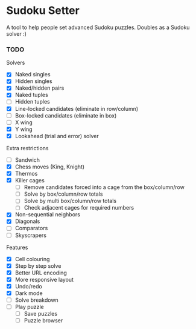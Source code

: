 # Sudoku Setter

A tool to help people set advanced Sudoku puzzles. Doubles as a Sudoku solver :)

### TODO

Solvers

-   [x] Naked singles
-   [x] Hidden singles
-   [x] Naked/hidden pairs
-   [x] Naked tuples
-   [ ] Hidden tuples
-   [x] Line-locked candidates (eliminate in row/column)
-   [ ] Box-locked candidates (eliminate in box)
-   [ ] X wing
-   [x] Y wing
-   [x] Lookahead (trial and error) solver

Extra restrictions

-   [ ] Sandwich
-   [x] Chess moves (King, Knight)
-   [x] Thermos
-   [x] Killer cages
    -   [ ] Remove candidates forced into a cage from the box/column/row
    -   [ ] Solve by box/column/row totals
    -   [ ] Solve by multi box/column/row totals
    -   [ ] Check adjacent cages for required numbers
-   [x] Non-sequential neighbors
-   [x] Diagonals
-   [ ] Comparators
-   [ ] Skyscrapers

Features

-   [x] Cell colouring
-   [x] Step by step solve
-   [x] Better URL encoding
-   [x] More responsive layout
-   [x] Undo/redo
-   [x] Dark mode
-   [ ] Solve breakdown
-   [ ] Play puzzle
    -   [ ] Save puzzles
    -   [ ] Puzzle browser
